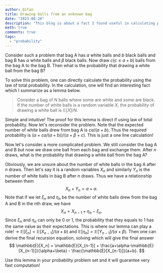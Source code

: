 ```yaml
---
author: Qifan
title: Drawing balls from an unknown bag
date: "2023-08-28"
description: "This blog is about a fact I found useful in calculating probability in ball-drawing problems."
math: true
comments: true
tags: 
  - "probability"
---
```


Consider such a problem that bag A has $a$ white balls and $b$ black balls and bag B has $\alpha$ white balls and $\beta$ black balls. Now draw $c(c\leq a+b)$ balls from the bag A to the bag B. Then what is the probability that drawing a white ball from the bag B?

To solve this problem, one can directly calculate the probability using the law of total probability. In the calculation, one will find an interesting fact which I summarize as a lemma below. 

> Consider a bag of $N$ balls where some are white and some are black. If the number of white balls is a random variable $X$, the probability of drawing a white ball is $\mathbb{E}[X]/N$.

Simple and intuitive! The proof for this lemma is direct if using law of total probability. Now let's reconsider the problem. Note that the expected number of white balls drew from bag A is $ca/(a+b)$. Thus the required probability is $(\alpha + ca/(a+b))/(\alpha+\beta+c)$. This is just a one line calculation! 

Now let's consider a more complicated problem. We still consider the bag A and B but now we draw one ball from each bag and exchange them. After $n$ draws, what is the probability that drawing a white ball from the bag A?

Obviously, we are unsure about the number of white balls in the bag A after $n$ draws. Then let's say it is a random variables $X_n$ and similarly $Y_n$ is the number of white balls in bag B after $n$ draws. Thus we have a relationship between them  
$$
X_n + Y_n = a + \alpha.
$$
Note that if we let $\xi_n$ and $\eta_n$ be the number of white balls drew from the bag A and B in the $n$th draw, we have
$$
X_n = X_{n-1} + \eta_n - \xi_n.
$$
Since $\xi_n$ and $\eta_n$ can only be 0 or 1, the probability that they equals to 1 has the same value as their expectations. This is where our lemma can play a role! $\rightarrow\ \mathbb{E}[\xi_n] = \mathbb{E}[X_{n-1}]/(a+b)$ and $\mathbb{E}[\eta_n] = \mathbb{E}[Y_{n-1}]/(\alpha+\beta)$. Then one can derive the final recursion equation, solving which will give the final answer
$$
\mathbb{E}[X_n] = \mathbb{E}[X_{n-1}] + \frac{a+\alpha-\mathbb{E}[X_{n-1}]}{\alpha+\beta} - \frac{\mathbb{E}[X_{n-1}]}{a+b}.
$$

Use this lemma in your probability problem set and it will guarantee very fast computation!
